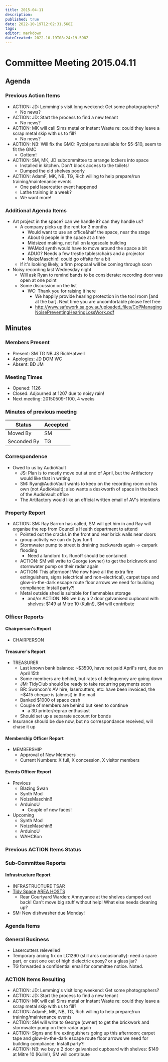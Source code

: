 ```yaml
---
title: 2015-04-11
description: 
published: true
date: 2022-10-19T12:02:31.568Z
tags: 
editor: markdown
dateCreated: 2022-10-19T08:24:19.598Z
---
```


# Committee Meeting 2015.04.11

## Agenda

### Previous Action Items

-   ACTION: JD: Lemming's visit long weekend: Get some photographers?
    -   No news?
-   ACTION: JD: Start the process to find a new tenant
    -   No news?
-   ACTION: MK will call Sims metal or Instant Waste re: could they leave a scrap metal skip with us to fill?
    -   No news?
-   ACTION: NB: Will fix the GMC: Ryobi parts available for \$5-\$10, seem to fit the GMC
    -   Gottem!
-   ACTION: SM, MK, JD subcommittee to arrange lockers into space
    -   Installed in kitchen. Don't block access to the toilets!
    -   Dumped the old shelves poorly
-   ACTION: AdamF, MK, NB, TG, Rich willing to help prepare/run training/maintenance events
    -   One paid lasercutter event happened
    -   Lathe training in a week?
    -   We want more!

### Additional Agenda Items

-   Art project in the space? can we handle it? can they handle us?
    -   A company picks up the rent for 3 months
        -   Would want to use an office&half the space, near the stage
        -   About 6 people in the space at a time
        -   Midsized making, not full on largescale building
        -   WAMod synth would have to move around the space a bit
        -   ADUG? Needs a few trestle tables/chairs and a projector
        -   NoizeMaschin!! could go offsite for a bit
    -   If it's looking likely, a firm proposal will be coming through soon
-   Noisy recording last Wednesday night
    -   Will ask Ryan to remind bands to be considerate: recording door was open at one point
    -   Some discussion on the list
        -   WC: Thank you for raising it here
            -   We happily provide hearing protection in the tool room \[and at the bar\]. Next time you are uncomfortable please feel free
            -   <http://www.safework.sa.gov.au/uploaded_files/CoPManagingNoisePreventingHearingLossWork.pdf>

## Minutes

### Members Present

-   Present: SM TG NB JS RichHatwell
-   Apologies: JD DOM WC
-   Absent: BD JM

### Meeting Times

-   Opened: 1126
-   Closed: Adjourned at 1207 due to noisy rain!
-   Next meeting: 20150509-1100, 4 weeks

### Minutes of previous meeting

| Status      | Accepted |
|-------------|----------|
| Moved By    | SM       |
| Seconded By | TG       |

### Correspondence

-   Owed to us by AudioVault
    -   JS: Plan is to mostly move out at end of April, but the Artifactory would like that in writing
    -   SM: Ryan@AudioVault wants to keep on the recording room on his own (not AudioVault); also wants a deskworth of space in the back of the AudioVault office
    -   The Artifactory would like an official written email of AV's intentions

### Property Report

-   ACTION: SM: Ray Barron has called, SM will get him in and Ray will organise the rep from Council's Health department to attend
    -   Pointed out the cracks in the front and rear brick walls near doors
    -   group activity we can do (yay fun!)
    -   Stormwater pump to street is draining backwards again -\> carpark flooding
        -   Need a landlord fix. Runoff should be contained.
    -   ACTION: SM will write to George (owner) to get the brickwork and stormwater pump on their radar again
    -   ACTION: This afternoon! We now have all the extra fire extinguishers, signs (electrical and non-electrical), carpet tape and glow-in-the-dark escape route floor arrows we need for building compliance: Install party?!
    -   Metal outside shed is suitable for flammables storage
        -   and/or ACTION: NB: we buy a 2 door galvanised cupboard with shelves: \$149 at Mitre 10 (Kulin!), SM will contribute

### Officer Reports

#### Chairperson's Report

-   CHAIRPERSON

#### Treasurer's Report

-   TREASURER
    -   Last known bank balance: \~\$3500, have not paid April's rent, due on April 15th
    -   Some members are behind, but rates of delinquency are going down
    -   JM: TidyClub should be ready to take recurring payments soon
    -   BR: Swancon's AV hire; lasercutters, etc: have been invoiced, the \~\$415 cheque is (almost) in the mail
    -   Banked \$1000 of space cash
    -   Couple of members are behind but keen to continue
        -   a 3D printer/reprap enthusiast
    -   Should set up a separate account for bonds
-   Insurance should be due now, but no correspondance received, will chase it up

#### Membership Officer Report

-   MEMBERSHIP
    -   Approval of New Members
    -   Current Numbers: X full, X concession, X visitor members

#### Events Officer Report

-   Previous
    -   Blazing Swan
    -   Synth Mod
    -   NoizeMaschin!!
    -   ArduinoU
        -   Couple of new faces!
-   Upcoming
    -   Synth Mod
    -   NoizeMaschin!!
    -   ArduinoU
    -   WAHCKon

### Previous ACTION Items Status

### Sub-Committee Reports

#### Infrastructure Report

-   INFRASTRUCTURE TSAR
-   [Tidy Space](/tidyspace/) [AREA HOSTS](/areahosts/)
    -   Rear Courtyard Warden: Annoyance at the shelves dumped out back! Can't move big stuff without help! What else needs cleaning up?
-   SM: New dishwasher due Monday!

### Agenda Items

### General Business

-   Lasercutters relevelled
-   Temporary arcing fix on LC1290 (still arcs occasionally): need a spare part, or cast one out of high dielectric epoxy? or a glass jar?
-   TG forwarded a confidential email for committee notice. Noted.

### ACTION Items Resulting

-   ACTION: JD: Lemming's visit long weekend: Get some photographers?
-   ACTION: JD: Start the process to find a new tenant
-   ACTION: MK will call Sims metal or Instant Waste re: could they leave a scrap metal skip with us to fill?
-   ACTION: AdamF, MK, NB, TG, Rich willing to help prepare/run training/maintenance events
-   ACTION: SM will write to George (owner) to get the brickwork and stormwater pump on their radar again
-   ACTION: Signs and fire extinguishers going up this afternoon; carpet tape and glow-in-the-dark escape route floor arrows we need for building compliance: Install party?!
-   ACTION: NB: we buy a 2 door galvanised cupboard with shelves: \$149 at Mitre 10 (Kulin!), SM will contribute
